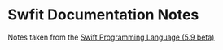 # Swfit Documentation Notes

Notes taken from the [Swift Programming Language (5.9 beta)](https://docs.swift.org/swift-book/documentation/the-swift-programming-language)